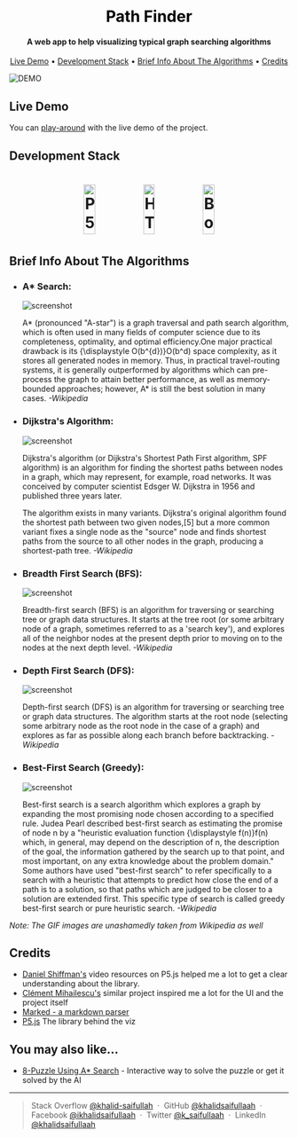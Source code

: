 
<h1 align="center">
  <br>
  <a style ="color:black; text-decoration:none;" href="https://khalidsaifullaah.github.io/pathfinding-visualizer/">Path Finder</a>
</h1>

<h4 align="center">A web app to help visualizing typical graph searching algorithms</h4>


<p align="center">
  <a href="#live-demo">Live Demo</a> •
  <a href="#development-stack">Development Stack</a> •
  <a href="#brief-info-about-the-algorithms">Brief Info About The Algorithms</a> •
  <a href="#credits">Credits</a>
</p>

![DEMO](https://github.com/khalidsaifullaah/pathfinding-visualizer/blob/master/project_demo.gif?raw=true)


## Live Demo

You can [play-around](https://github.com/amitmerchant1990/electron-markdownify/releases/tag/v1.2.0) with the live demo of the project.

## Development Stack
<h1 align="center">
<img width="20%" height="90" src="https://www.ad-ventures.cc/static/aca21772a37e26761da9d791044f4e45/3cb25/p5js-pink.png" alt="P5.js logo">
<img width="20%" height="90" src="https://www.w3.org/html/logo/downloads/HTML5_1Color_Black.svg" alt="HTML logo">
<img width="20%" height="90" src="https://getbootstrap.com/docs/4.0/assets/brand/bootstrap-social-logo.png" alt="Bootstrap logo">
</h1>

## Brief Info About The Algorithms

- ### **A\* Search:**

    ![screenshot](https://upload.wikimedia.org/wikipedia/commons/9/98/AstarExampleEn.gif)

    A* (pronounced "A-star") is a graph traversal and path search algorithm, which is often used in many fields of computer science due to its completeness, optimality, and optimal efficiency.One major practical drawback is its {\displaystyle O(b^{d})}O(b^d) space complexity, as it stores all generated nodes in memory. Thus, in practical travel-routing systems, it is generally outperformed by algorithms which can pre-process the graph to attain better performance, as well as memory-bounded approaches; however, A* is still the best solution in many cases.   _-Wikipedia_

- ### **Dijkstra's Algorithm:**
    ![screenshot](https://upload.wikimedia.org/wikipedia/commons/thumb/5/57/Dijkstra_Animation.gif/220px-Dijkstra_Animation.gif)
    
    Dijkstra's algorithm (or Dijkstra's Shortest Path First algorithm, SPF algorithm) is an algorithm for finding the shortest paths between nodes in a graph, which may represent, for example, road networks. It was conceived by computer scientist Edsger W. Dijkstra in 1956 and published three years later.

    The algorithm exists in many variants. Dijkstra's original algorithm found the shortest path between two given nodes,[5] but a more common variant fixes a single node as the "source" node and finds shortest paths from the source to all other nodes in the graph, producing a shortest-path tree.
    _-Wikipedia_

- ### **Breadth First Search (BFS):**
    ![screenshot](https://upload.wikimedia.org/wikipedia/commons/4/46/Animated_BFS.gif)
    
    Breadth-first search (BFS) is an algorithm for traversing or searching tree or graph data structures. It starts at the tree root (or some arbitrary node of a graph, sometimes referred to as a 'search key'), and explores all of the neighbor nodes at the present depth prior to moving on to the nodes at the next depth level.
    _-Wikipedia_

- ### **Depth First Search (DFS):**
    ![screenshot](https://upload.wikimedia.org/wikipedia/commons/thumb/7/7f/Depth-First-Search.gif/220px-Depth-First-Search.gif)
    
    Depth-first search (DFS) is an algorithm for traversing or searching tree or graph data structures. The algorithm starts at the root node (selecting some arbitrary node as the root node in the case of a graph) and explores as far as possible along each branch before backtracking.
    _-Wikipedia_

- ### **Best-First Search (Greedy):**
    ![screenshot](https://upload.wikimedia.org/wikipedia/commons/thumb/5/57/Dijkstra_Animation.gif/220px-Dijkstra_Animation.gif)
    
    Best-first search is a search algorithm which explores a graph by expanding the most promising node chosen according to a specified rule.
    Judea Pearl described best-first search as estimating the promise of node n by a "heuristic evaluation function {\displaystyle f(n)}f(n) which, in general, may depend on the description of n, the description of the goal, the information gathered by the search up to that point, and most important, on any extra knowledge about the problem domain."
    Some authors have used "best-first search" to refer specifically to a search with a heuristic that attempts to predict how close the end of a path is to a solution, so that paths which are judged to be closer to a solution are extended first. This specific type of search is called greedy best-first search or pure heuristic search.
    _-Wikipedia_

_*Note\: The GIF images are unashamedly taken from Wikipedia as well*_


## Credits


- [Daniel Shiffman's](https://github.com/shiffman/) video resources on P5.js helped me a lot to get a clear understanding about the library.
- [Clément Mihailescu's](https://github.com/clementmihailescu) similar project inspired me a lot for the UI and the project itself
- [Marked - a markdown parser](https://github.com/chjj/marked)
- [P5.js](https://p5js.org/) The library behind the viz


## You may also like...

- [8-Puzzle Using A* Search](https://khalidsaifullaah.github.io/8-Puzzle-A-Star-Search/) - Interactive way to solve the puzzle or get it solved by the AI


---

> Stack Overflow [@khalid-saifullah](https://github.com/khalidsaifullaah) &nbsp;&middot;&nbsp;
> GitHub [@khalidsaifullaah](https://github.com/khalidsaifullaah) &nbsp;&middot;&nbsp;
> Facebook [@ikhalidsaifullaah](https://www.facebook.com/ikhalidsaifullaah/) &nbsp;&middot;&nbsp;
> Twitter [@k_saifullaah](https://twitter.com/k_saifullaah) &nbsp;&middot;&nbsp;
> LinkedIn [@khalidsaifullaah](https://www.linkedin.com/in/khalidsaifullaah/)

